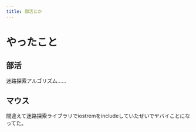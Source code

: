```yaml
---
title: 部活とか
---
```


# やったこと

## 部活

迷路探索アルゴリズム……

## マウス

間違えて迷路探索ライブラリでiostremをincludeしていたせいでヤバイことになってた。